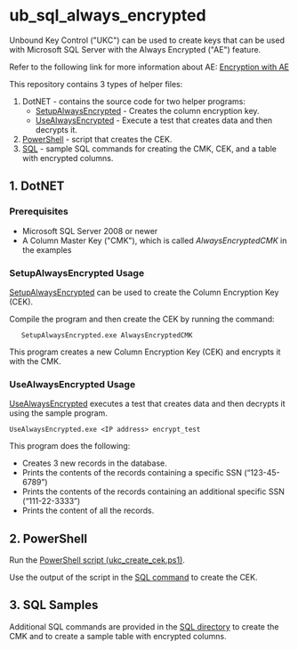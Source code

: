 # ub_sql_always_encrypted

Unbound Key Control ("UKC") can be used to create keys that can be used with Microsoft SQL Server with the Always Encrypted ("AE") feature.

Refer to the following link for more information about AE:
[Encryption with AE](https://docs.microsoft.com/en-us/sql/relational-databases/security/encryption/always-encrypted-database-engine)

This repository contains 3 types of helper files:

1. DotNET - contains the source code for two helper programs:
   - [SetupAlwaysEncrypted](./SetupAlwaysEncrypted/DotNET) - Creates the column encryption key.
   - [UseAlwaysEncrypted](./UseAlwaysEncrypted) - Execute a test that creates data and then decrypts it.
1. [PowerShell](./SetupAlwaysEncrypted/PowerShell) - script that creates the CEK.
1. [SQL](./SetupAlwaysEncrypted/SQL) - sample SQL commands for creating the CMK, CEK, and a table with encrypted columns.


## 1. DotNET 

### Prerequisites
- Microsoft SQL Server 2008 or newer
- A Column Master Key ("CMK"), which is called *AlwaysEncryptedCMK* in the examples

### SetupAlwaysEncrypted Usage
[SetupAlwaysEncrypted](./SetupAlwaysEncrypted/DotNET) can be used to create the Column Encryption Key (CEK).

Compile the program and then create the CEK by running the command:

       SetupAlwaysEncrypted.exe AlwaysEncryptedCMK

This program creates a new Column Encryption Key (CEK) and encrypts it with the CMK.

### UseAlwaysEncrypted Usage
[UseAlwaysEncrypted](./UseAlwaysEncrypted) executes a test that creates data and then decrypts it using the sample program.

    UseAlwaysEncrypted.exe <IP address> encrypt_test

This program does the following:

- Creates 3 new records in the database.
- Prints the contents of the records containing a specific SSN (“123-45-6789”)
- Prints the contents of the records containing an additional specific SSN (“111-22-3333”)
- Prints the content of all the records.

## 2. PowerShell

Run the [PowerShell script (ukc_create_cek.ps1)](./SetupAlwaysEncrypted/PowerShell/ukc_create_cek.ps1).
	
Use the output of the script in the [SQL command](./SetupAlwaysEncrypted/SQL) to create the CEK.
	
## 3. SQL Samples

Additional SQL commands are provided in the [SQL directory](./SetupAlwaysEncrypted/SQL) to create the CMK and to create a sample table with encrypted columns.